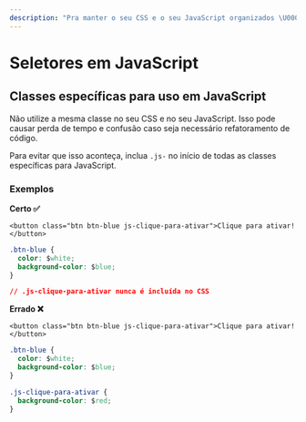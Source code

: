 ```yaml
---
description: "Pra manter o seu CSS e o seu JavaScript organizados \U0001F42C"
---
```


# Seletores em JavaScript

## Classes específicas para uso em JavaScript

Não utilize a mesma classe no seu CSS e no seu JavaScript. Isso pode causar perda de tempo e confusão caso seja necessário refatoramento de código.

Para evitar que isso aconteça, inclua `.js-` no início de todas as classes específicas para JavaScript.

### Exemplos

**Certo ✅**

```markup
<button class="btn btn-blue js-clique-para-ativar">Clique para ativar!</button>
```

```css
.btn-blue {
  color: $white;
  background-color: $blue;
}

// .js-clique-para-ativar nunca é incluída no CSS
```

**Errado ❌**

```markup
<button class="btn btn-blue js-clique-para-ativar">Clique para ativar!</button>
```

```css
.btn-blue {
  color: $white;
  background-color: $blue;
}

.js-clique-para-ativar {
  background-color: $red;
}
```

